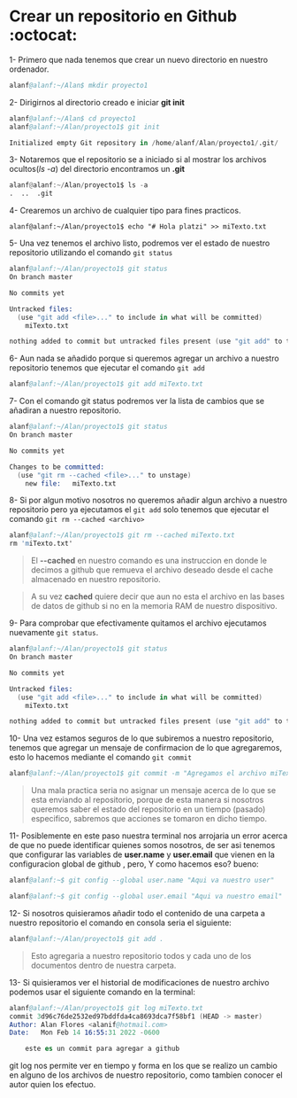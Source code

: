 # **Crear un repositorio en Github :octocat:**

1- Primero que nada tenemos que crear un nuevo directorio en nuestro ordenador.
```s
alanf@alanf:~/Alan$ mkdir proyecto1
```
2- Dirigirnos al directorio creado e iniciar **git init**
```s
alanf@alanf:~/Alan$ cd proyecto1
alanf@alanf:~/Alan/proyecto1$ git init 

Initialized empty Git repository in /home/alanf/Alan/proyecto1/.git/
```
3- Notaremos que el repositorio se a iniciado si al mostrar los archivos ocultos(*ls -a*) del directorio encontramos un **.git**
```v
alanf@alanf:~/Alan/proyecto1$ ls -a
.  ..  .git
```
4- Crearemos un archivo de cualquier tipo para fines practicos.
```vim
alanf@alanf:~/Alan/proyecto1$ echo "# Hola platzi" >> miTexto.txt
```
5- Una vez tenemos el archivo listo, podremos ver el estado de nuestro repositorio utilizando el comando `git status`
```s
alanf@alanf:~/Alan/proyecto1$ git status
On branch master

No commits yet

Untracked files:
  (use "git add <file>..." to include in what will be committed)
	miTexto.txt

nothing added to commit but untracked files present (use "git add" to track)
```
6- Aun nada se añadido porque si queremos agregar un archivo a nuestro repositorio tenemos que ejecutar el comando `git add` 
```s
alanf@alanf:~/Alan/proyecto1$ git add miTexto.txt 
```
7- Con el comando git status podremos ver la lista de cambios que se añadiran a nuestro repositorio.
```s
alanf@alanf:~/Alan/proyecto1$ git status
On branch master

No commits yet

Changes to be committed:
  (use "git rm --cached <file>..." to unstage)
	new file:   miTexto.txt
```
8- Si por algun motivo nosotros no queremos añadir algun archivo a nuestro repositorio pero ya ejecutamos el `git add` solo tenemos que ejecutar el comando `git rm --cached <archivo>`
```s
alanf@alanf:~/Alan/proyecto1$ git rm --cached miTexto.txt 
rm 'miTexto.txt'
```
> El **--cached** en nuestro comando es una instruccion en donde le decimos a github que remueva el archivo deseado desde el cache almacenado en nuestro repositorio.

>A su vez **cached** quiere decir que aun no esta el archivo en las bases de datos de github si no en la memoria RAM de nuestro dispositivo.

9- Para comprobar que efectivamente quitamos el archivo ejecutamos nuevamente `git status`.
```s
alanf@alanf:~/Alan/proyecto1$ git status
On branch master

No commits yet

Untracked files:
  (use "git add <file>..." to include in what will be committed)
	miTexto.txt

nothing added to commit but untracked files present (use "git add" to track)

```
10- Una vez estamos seguros de lo que subiremos a nuestro repositorio, tenemos que agregar un mensaje de confirmacion de lo que agregaremos, esto lo hacemos mediante el comando `git commit`  

```s
alanf@alanf:~/Alan/proyecto1$ git commit -m "Agregamos el archivo miTexto.txt al repositorio"
```  

> Una mala practica seria no asignar un mensaje acerca de lo que se esta enviando al repositorio, porque de esta manera si nosotros queremos saber el estado del repositorio en un tiempo (pasado) especifico, sabremos que acciones se tomaron en dicho tiempo.

11- Posiblemente en este paso nuestra terminal nos arrojaria un error acerca de que no puede identificar quienes somos nosotros, de ser asi tenemos que configurar las variables de **user.name** y **user.email** que vienen en la configuracion global de github , pero, Y como hacemos eso? bueno:

```s
alanf@alanf:~$ git config --global user.name "Aqui va nuestro user"

alanf@alanf:~$ git config --global user.email "Aqui va nuestro email"
```  

12- Si nosotros quisieramos añadir todo el contenido de una carpeta a nuestro repositorio el comando en consola seria el siguiente:

```s
alanf@alanf:~/Alan/proyecto1$ git add .
```

>Esto agregaria a nuestro repositorio todos y cada uno de los documentos dentro de nuestra carpeta.

13- Si quisieramos ver el historial de modificaciones de nuestro archivo podemos usar el siguiente comando en la terminal: 

```s
alanf@alanf:~/Alan/proyecto1$ git log miTexto.txt
commit 3d96c76de2532ed97bddfda4ca8693dca7f58bf1 (HEAD -> master)
Author: Alan Flores <alanif@hotmail.com>
Date:   Mon Feb 14 16:55:31 2022 -0600

    este es un commit para agregar a github
``` 

git log nos permite ver en tiempo y forma en los que se realizo un cambio en alguno de los archivos de nuestro repositorio, como tambien conocer el autor quien los efectuo.